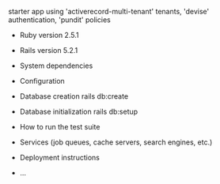 starter app using 'activerecord-multi-tenant' tenants, 'devise' authentication, 'pundit' policies

* Ruby version
  2.5.1
* Rails version
  5.2.1
* System dependencies

* Configuration

* Database creation
  rails db:create
* Database initialization
  rails db:setup
* How to run the test suite

* Services (job queues, cache servers, search engines, etc.)

* Deployment instructions

* ...
